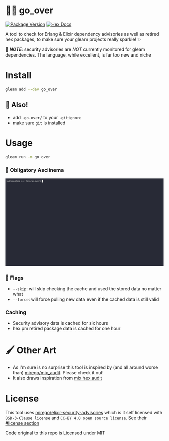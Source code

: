 # 🕵️‍♂️ go_over

[![Package Version](https://img.shields.io/hexpm/v/go_over)](https://hex.pm/packages/go_over)
[![Hex Docs](https://img.shields.io/badge/hex-docs-ffaff3)](https://hexdocs.pm/go_over/)

A tool to check for Erlang & Elixir dependency advisories as well as retired hex packages, to make sure your gleam projects really sparkle! ✨

🚨 _**NOTE**_: security advisories are _NOT_ currently monitored for gleam dependencies. The language, while excellent, is far too new and niche

# Install

```sh
gleam add --dev go_over
```

## 📣 Also!

- add `.go-over/` to your `.gitignore`
- make sure `git` is installed

# Usage

```sh
gleam run -m go_over
```

### 🎥 Obligatory Asciinema

![demo](https://raw.githubusercontent.com/bwireman/go-over/main/images/demo.gif)

### 🏴 Flags

- `--skip`: will skip checking the cache and used the stored data no matter what
- `--force`: will force pulling new data even if the cached data is still valid

### Caching

- Security advisory data is cached for six hours
- hex.pm retired package data is cached for one hour

# 🖌️ Other Art

- As I'm sure is no surprise this tool is inspired by (and all around worse than) [mirego/mix_audit](https://github.com/mirego/mix_audit). Please check it out!
- It also draws inspiration from [mix hex.audit](https://hexdocs.pm/hex/Mix.Tasks.Hex.Audit.html)

# License

This tool uses [mirego/elixir-security-advisories](https://github.com/mirego/elixir-security-advisories) which is it self licensed with `BSD-3-Clause license` and `CC-BY 4.0 open source license`. See their [#license section](https://github.com/mirego/elixir-security-advisories?tab=readme-ov-file#license)

Code original to this repo is Licensed under MIT

